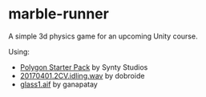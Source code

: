 # marble-runner
A simple 3d physics game for an upcoming Unity course.

Using:
* [Polygon Starter Pack](https://assetstore.unity.com/packages/3d/props/polygon-starter-pack-low-poly-3d-art-by-synty-156819) by Synty Studios
* [20170401.2CV.idling.wav](https://freesound.org/people/dobroide/sounds/387019/) by dobroide
* [glass1.aif](https://freesound.org/people/ganapataye/sounds/417702/) by ganapatay
